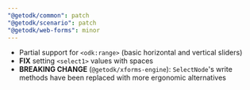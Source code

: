 ```yaml
---
"@getodk/common": patch
"@getodk/scenario": patch
"@getodk/web-forms": minor
---
```


- Partial support for `<odk:range>` (basic horizontal and vertical sliders)
- **FIX** setting `<select1>` values with spaces
- **BREAKING CHANGE**  (`@getodk/xforms-engine`): `SelectNode`'s write methods have been replaced with more ergonomic alternatives
